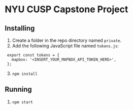 # NYU CUSP Capstone Project

## Installing

 1. Create a folder in the repo directory named `private`.
 2. Add the following JavaScript file named `tokens.js`:
 ```
  export const tokens = {
    mapbox: '<INSERT_YOUR_MAPBOX_API_TOKEN_HERE>',
  };
 ```
 3. `npm install`


## Running

 1. `npm start`
